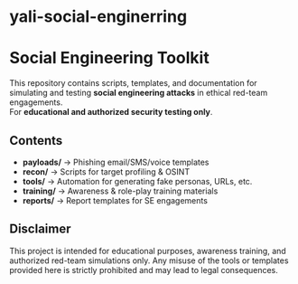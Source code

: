 # yali-social-enginerring
# Social Engineering Toolkit

This repository contains scripts, templates, and documentation for simulating 
and testing **social engineering attacks** in ethical red-team engagements.  
For **educational and authorized security testing only**.

## Contents
- **payloads/** → Phishing email/SMS/voice templates
- **recon/** → Scripts for target profiling & OSINT
- **tools/** → Automation for generating fake personas, URLs, etc.
- **training/** → Awareness & role-play training materials
- **reports/** → Report templates for SE engagements

##  Disclaimer
This project is intended for educational purposes, awareness training, and authorized red-team simulations only.
Any misuse of the tools or templates provided here is strictly prohibited and may lead to legal consequences.
